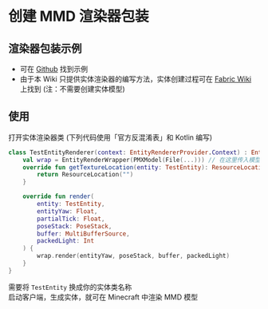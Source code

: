 # 创建 MMD 渲染器包装
## 渲染器包装示例
- 可在 [Github](https://github.com/PrimogemStudio/Advanced-Framework/blob/main/src/main/java/com/primogemstudio/advancedfmk/mmd/entity/TestEntityRenderer.kt) 找到示例
- 由于本 Wiki 只提供实体渲染器的编写方法，实体创建过程可在 [Fabric Wiki](https://fabricmc.net/wiki/zh_cn:tutorial:entity) 上找到 (注：不需要创建实体模型)
## 使用
打开实体渲染器类 (下列代码使用「官方反混淆表」和 Kotlin 编写)
```kotlin title="EntityRenderer.kt"
class TestEntityRenderer(context: EntityRendererProvider.Context) : EntityRenderer<TestEntity>(context) {
    val wrap = EntityRenderWrapper(PMXModel(File(...))) // 在这里传入模型路径
    override fun getTextureLocation(entity: TestEntity): ResourceLocation {
        return ResourceLocation("")
    }

    override fun render(
        entity: TestEntity,
        entityYaw: Float,
        partialTick: Float,
        poseStack: PoseStack,
        buffer: MultiBufferSource,
        packedLight: Int
    ) {
        wrap.render(entityYaw, poseStack, buffer, packedLight)
    }
}
```
需要将 ```TestEntity``` 换成你的实体类名称<br/>
启动客户端，生成实体，就可在 Minecraft 中渲染 MMD 模型